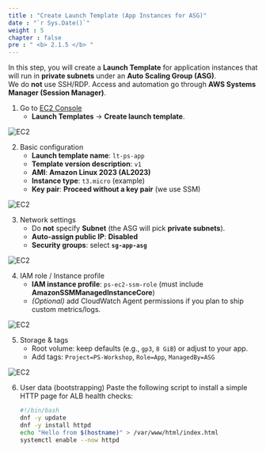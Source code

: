 ```yaml
---
title : "Create Launch Template (App Instances for ASG)"
date : "`r Sys.Date()`"
weight : 5
chapter : false
pre : " <b> 2.1.5 </b> "
---
```


In this step, you will create a **Launch Template** for application instances that will run in **private subnets** under an **Auto Scaling Group (ASG)**.  
We do **not** use SSH/RDP. Access and automation go through **AWS Systems Manager (Session Manager)**.

1. Go to [EC2 Console](https://console.aws.amazon.com/ec2/)
   + **Launch Templates** → **Create launch template**.

![EC2](/images/2.prerequisite/027-create-lt.png)

2. Basic configuration
   + **Launch template name**: `lt-ps-app`
   + **Template version description**: `v1`
   + **AMI**: **Amazon Linux 2023 (AL2023)**
   + **Instance type**: `t3.micro` (example)
   + **Key pair**: **Proceed without a key pair** (we use SSM)

![EC2](/images/2.prerequisite/027-create-lt.png)

3. Network settings
   + Do **not** specify **Subnet** (the ASG will pick **private subnets**).
   + **Auto-assign public IP**: **Disabled**
   + **Security groups**: select **`sg-app-asg`**

![EC2](/images/2.prerequisite/028-lt-network.png)

4. IAM role / Instance profile
   + **IAM instance profile**: `ps-ec2-ssm-role` (must include **AmazonSSMManagedInstanceCore**)
   + *(Optional)* add CloudWatch Agent permissions if you plan to ship custom metrics/logs.

![EC2](/images/2.prerequisite/029-lt-iam.png)

5. Storage & tags
   + Root volume: keep defaults (e.g., `gp3`, `8 GiB`) or adjust to your app.
   + Add tags: `Project=PS-Workshop`, `Role=App`, `ManagedBy=ASG`

![EC2](/images/2.prerequisite/030-lt-storage.png)

6. User data (bootstrapping)
   Paste the following script to install a simple HTTP page for ALB health checks:
   ```bash
   #!/bin/bash
   dnf -y update
   dnf -y install httpd
   echo "Hello from $(hostname)" > /var/www/html/index.html
   systemctl enable --now httpd
